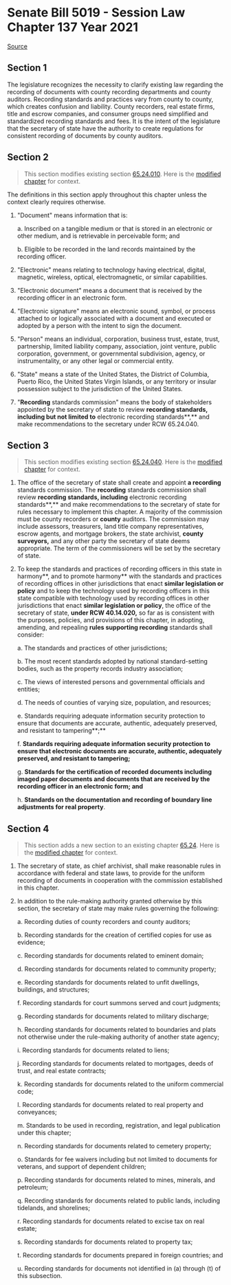 # Senate Bill 5019 - Session Law Chapter 137 Year 2021

[Source](http://lawfilesext.leg.wa.gov/biennium/2021-22/Pdf/Bills/Session%20Laws/Senate/5019.SL.pdf)
## Section 1
The legislature recognizes the necessity to clarify existing law regarding the recording of documents with county recording departments and county auditors. Recording standards and practices vary from county to county, which creates confusion and liability. County recorders, real estate firms, title and escrow companies, and consumer groups need simplified and standardized recording standards and fees. It is the intent of the legislature that the secretary of state have the authority to create regulations for consistent recording of documents by county auditors.


## Section 2
> This section modifies existing section [65.24.010](/rcw/65_recording_registration_and_legal_publication/65.24_uniform_real_property_electronic_recording_act.md). Here is the [modified chapter](rcw/65_recording_registration_and_legal_publication/65.24_uniform_real_property_electronic_recording_act.md) for context.

The definitions in this section apply throughout this chapter unless the context clearly requires otherwise.

1. "Document" means information that is:

    a. Inscribed on a tangible medium or that is stored in an electronic or other medium, and is retrievable in perceivable form; and

    b. Eligible to be recorded in the land records maintained by the recording officer.

2. "Electronic" means relating to technology having electrical, digital, magnetic, wireless, optical, electromagnetic, or similar capabilities.

3. "Electronic document" means a document that is received by the recording officer in an electronic form.

4. "Electronic signature" means an electronic sound, symbol, or process attached to or logically associated with a document and executed or adopted by a person with the intent to sign the document.

5. "Person" means an individual, corporation, business trust, estate, trust, partnership, limited liability company, association, joint venture, public corporation, government, or governmental subdivision, agency, or instrumentality, or any other legal or commercial entity.

6. "State" means a state of the United States, the District of Columbia, Puerto Rico, the United States Virgin Islands, or any territory or insular possession subject to the jurisdiction of the United States.

7. "**Recording** standards commission" means the body of stakeholders appointed by the secretary of state to review **recording standards, including but not limited to** electronic recording standards**,** and make recommendations to the secretary under RCW 65.24.040.


## Section 3
> This section modifies existing section [65.24.040](/rcw/65_recording_registration_and_legal_publication/65.24_uniform_real_property_electronic_recording_act.md). Here is the [modified chapter](rcw/65_recording_registration_and_legal_publication/65.24_uniform_real_property_electronic_recording_act.md) for context.

1. The office of the secretary of state shall create and appoint **a recording** standards commission. The **recording** standards commission shall review **recording standards, including** electronic recording standards**,** and make recommendations to the secretary of state for rules necessary to implement this chapter. A majority of the commission must be county recorders or **county** auditors. The commission may include assessors, treasurers, land title company representatives, escrow agents, and mortgage brokers, the state archivist, **county surveyors,** and any other party the secretary of state deems appropriate. The term of the commissioners will be set by the secretary of state.

2. To keep the standards and practices of recording officers in this state in harmony**, and to promote harmony** with the standards and practices of recording offices in other jurisdictions that enact **similar legislation or policy** and to keep the technology used by recording officers in this state compatible with technology used by recording offices in other jurisdictions that enact **similar legislation or policy**, the office of the secretary of state, **under RCW 40.14.020,** so far as is consistent with the purposes, policies, and provisions of this chapter, in adopting, amending, and repealing **rules supporting recording** standards shall consider:

    a. The standards and practices of other jurisdictions;

    b. The most recent standards adopted by national standard-setting bodies, such as the property records industry association;

    c. The views of interested persons and governmental officials and entities;

    d. The needs of counties of varying size, population, and resources;

    e. Standards requiring adequate information security protection to ensure that  documents are accurate, authentic, adequately preserved, and resistant to tampering**;**

    f. **Standards requiring adequate information security protection to ensure that electronic documents are accurate, authentic, adequately preserved, and resistant to tampering;**

    g. **Standards for the certification of recorded documents including imaged paper documents and documents that are received by the recording officer in an electronic form; and**

    h. **Standards on the documentation and recording of boundary line adjustments for real property**.


## Section 4
> This section adds a new section to an existing chapter [65.24](/rcw/65_recording_registration_and_legal_publication/65.24_uniform_real_property_electronic_recording_act.md). Here is the [modified chapter](rcw/65_recording_registration_and_legal_publication/65.24_uniform_real_property_electronic_recording_act.md) for context.

1. The secretary of state, as chief archivist, shall make reasonable rules in accordance with federal and state laws, to provide for the uniform recording of documents in cooperation with the commission established in this chapter.

2. In addition to the rule-making authority granted otherwise by this section, the secretary of state may make rules governing the following:

    a. Recording duties of county recorders and county auditors;

    b. Recording standards for the creation of certified copies for use as evidence;

    c. Recording standards for documents related to eminent domain;

    d. Recording standards for documents related to community property;

    e. Recording standards for documents related to unfit dwellings, buildings, and structures;

    f. Recording standards for court summons served and court judgments;

    g. Recording standards for documents related to military discharge;

    h. Recording standards for documents related to boundaries and plats not otherwise under the rule-making authority of another state agency;

    i. Recording standards for documents related to liens;

    j. Recording standards for documents related to mortgages, deeds of trust, and real estate contracts;

    k. Recording standards for documents related to the uniform commercial code;

    l. Recording standards for documents related to real property and conveyances;

    m. Standards to be used in recording, registration, and legal publication under this chapter;

    n. Recording standards for documents related to cemetery property;

    o. Standards for fee waivers including but not limited to documents for veterans, and support of dependent children;

    p. Recording standards for documents related to mines, minerals, and petroleum;

    q. Recording standards for documents related to public lands, including tidelands, and shorelines;

    r. Recording standards for documents related to excise tax on real estate;

    s. Recording standards for documents related to property tax;

    t. Recording standards for documents prepared in foreign countries; and

    u. Recording standards for documents not identified in (a) through (t) of this subsection.

